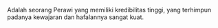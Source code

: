Adalah seorang Perawi yang memiliki kredibilitas tinggi, yang terhimpun padanya kewajaran dan hafalannya sangat kuat.
